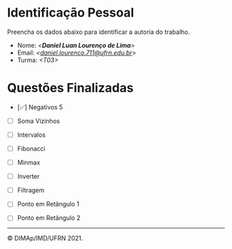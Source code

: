 ﻿# Identificação Pessoal

Preencha os dados abaixo para identificar a autoria do trabalho.

- Nome: *\<__Daniel Luan Lourenço de Lima__>*
- Email: *\<daniel.lourenco.711@ufrn.edu.br>*
- Turma: *\<T03>*

# Questões Finalizadas

- [✅] Negativos 5
- [ ] Soma Vizinhos
- [ ] Intervalos
- [ ] Fibonacci
- [ ] Minmax
- [ ] Inverter
- [ ] Filtragem
- [ ] Ponto em Retângulo 1
- [ ] Ponto em Retângulo 2


--------
&copy; DIMAp/IMD/UFRN 2021.
